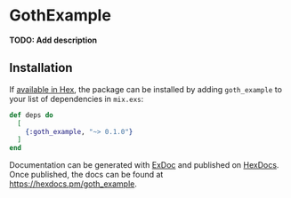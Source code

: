 # GothExample

**TODO: Add description**

## Installation

If [available in Hex](https://hex.pm/docs/publish), the package can be installed
by adding `goth_example` to your list of dependencies in `mix.exs`:

```elixir
def deps do
  [
    {:goth_example, "~> 0.1.0"}
  ]
end
```

Documentation can be generated with [ExDoc](https://github.com/elixir-lang/ex_doc)
and published on [HexDocs](https://hexdocs.pm). Once published, the docs can
be found at <https://hexdocs.pm/goth_example>.

